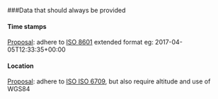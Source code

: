 ###Data that should always be provided

#### Time stamps
[Proposal](https://github.com/RDA-sUAS-Data-IG/sUASData/issues/2): adhere to [ISO 8601](https://en.wikipedia.org/wiki/ISO_8601) extended format eg: 2017-04-05T12:33:35+00:00

#### Location
[Proposal](https://github.com/RDA-sUAS-Data-IG/sUASData/issues/1): adhere to [ISO ISO 6709](https://en.wikipedia.org/wiki/ISO_6709), but also require altitude and use of WGS84 